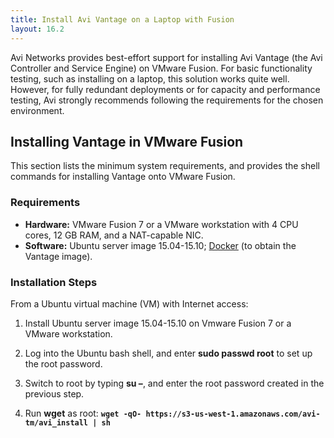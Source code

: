 ```yaml
---
title: Install Avi Vantage on a Laptop with Fusion
layout: 16.2
---
```

Avi Networks provides best-effort support for installing Avi Vantage (the Avi Controller and Service Engine) on VMware Fusion. For basic functionality testing, such as installing on a laptop, this solution works quite well. However, for fully redundant deployments or for capacity and performance testing, Avi strongly recommends following the requirements for the chosen environment.

## Installing Vantage in VMware Fusion

This section lists the minimum system requirements, and provides the shell commands for installing Vantage onto VMware Fusion.

### Requirements

* **Hardware:** VMware Fusion 7 or a VMware workstation with 4 CPU cores, 12 GB RAM, and a NAT-capable NIC. 
* **Software:** Ubuntu server image 15.04-15.10; <a href="https://www.docker.com/">Docker</a> (to obtain the Vantage image).  

### Installation Steps

From a Ubuntu virtual machine (VM) with Internet access:
<ol> 
 <li> <p>Install Ubuntu server image 15.04-15.10 on Vmware Fusion 7 or a VMware workstation.</p> </li> 
 <li> <p>Log into the Ubuntu bash shell, and enter <strong>sudo passwd root</strong> to set up the root password.</p> </li> 
 <li> <p>Switch to root by typing <strong>su –</strong>, and enter the root password created in the previous step.</p> </li> 
 <li> <p>Run <strong>wget</strong> as root: <strong><code>wget -qO- https://s3-us-west-1.amazonaws.com/avi-tm/avi_install | sh</code></strong></p> </li> 
</ol> 